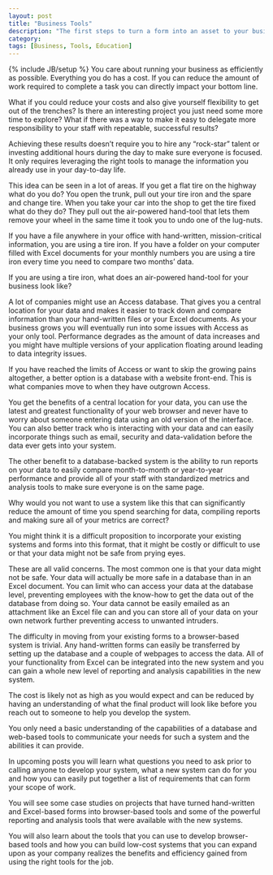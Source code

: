 ```yaml
---
layout: post
title: "Business Tools"
description: "The first steps to turn a form into an asset to your business."
category: 
tags: [Business, Tools, Education]
---
```

{% include JB/setup %}
You care about running your business as efficiently as possible. Everything you do has a cost. If you can reduce the amount of work required to complete a task you can directly impact your bottom line. 

What if you could reduce your costs and also give yourself flexibility to get out of the trenches? Is there an interesting project you just need some more time to explore? What if there was a way to make it easy to delegate more responsibility to your staff with repeatable, successful results?

Achieving these results doesn’t require you to hire any “rock-star” talent or investing additional hours during the day to make sure everyone is focused. It only requires leveraging the right tools to manage the information you already use in your day-to-day life. 

This idea can be seen in a lot of areas. If you get a flat tire on the highway what do you do? You open the trunk, pull out your tire iron and the spare and change tire. When you take your car into the shop to get the tire fixed what do they do? They pull out the air-powered hand-tool that lets them remove your wheel in the same time it took you to undo one of the lug-nuts.

If you have a file anywhere in your office with hand-written, mission-critical information, you are using a tire iron. If you have a folder on your computer filled with Excel documents for your monthly numbers you are using a tire iron every time you need to compare two months’ data.

If you are using a tire iron, what does an air-powered hand-tool for your business look like?

A lot of companies might use an Access database. That gives you a central location for your data and makes it easier to track down and compare information than your hand-written files or your Excel documents. As your business grows you will eventually run into some issues with Access as your only tool. Performance degrades as the amount of data increases and you might have multiple versions of your application floating around leading to data integrity issues.

If you have reached the limits of Access or want to skip the growing pains altogether, a better option is a database with a website front-end. This is what companies move to when they have outgrown Access.

You get the benefits of a central location for your data, you can use the latest and greatest functionality of your web browser and never have to worry about someone entering data using an old version of the interface. You can also better track who is interacting with your data and can easily incorporate things such as email, security and data-validation before the data ever gets into your system.

The other benefit to a database-backed system is the ability to run reports on your data to easily compare month-to-month or year-to-year performance and provide all of your staff with standardized metrics and analysis tools to make sure everyone is on the same page.

Why would you not want to use a system like this that can significantly reduce the amount of time you spend searching for data, compiling reports and making sure all of your metrics are correct?

You might think it is a difficult proposition to incorporate your existing systems and forms into this format, that it might be costly or difficult to use or that your data might not be safe from prying eyes.

These are all valid concerns. The most common one is that your data might not be safe. Your data will actually be more safe in a database than in an Excel document. You can limit who can access your data at the database level, preventing employees with the know-how to get the data out of the database from doing so. Your data cannot be easily emailed as an attachment like an Excel file can and you can store all of your data on your own network further preventing access to unwanted intruders.

The difficulty in moving from your existing forms to a browser-based system is trivial. Any hand-written forms can easily be transferred by setting up the database and a couple of webpages to access the data. All of your functionality from Excel can be integrated into the new system and you can gain a whole new level of reporting and analysis capabilities in the new system.

The cost is likely not as high as you would expect and can be reduced by having an understanding of what the final product will look like before you reach out to someone to help you develop the system.

You only need a basic understanding of the capabilities of a database and web-based tools to communicate your needs for such a system and the abilities it can provide. 

In upcoming posts you will learn what questions you need to ask prior to calling anyone to develop your system, what a new system can do for you and how you can easily put together a list of requirements that can form your scope of work.

You will see some case studies on projects that have turned hand-written and Excel-based forms into browser-based tools and some of the powerful reporting and analysis tools that were available with the new systems. 

You will also learn about the tools that you can use to develop browser-based tools and how you can build low-cost systems that you can expand upon as your company realizes the benefits and efficiency gained from using the right tools for the job.